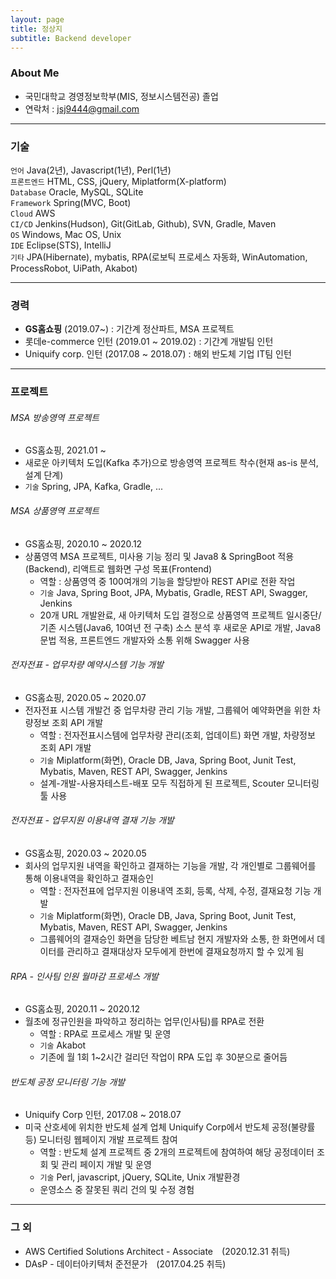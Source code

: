 ```yaml
---
layout: page
title: 정상지
subtitle: Backend developer
---
```

### About Me

- 국민대학교 경영정보학부(MIS, 정보시스템전공) 졸업
- 연락처 : jsj9444@gmail.com

---

### 기술
`언어` Java(2년), Javascript(1년), Perl(1년) <br>
`프론트엔드` HTML, CSS, jQuery, Miplatform(X-platform) <br>
`Database` Oracle, MySQL, SQLite <br>
`Framework` Spring(MVC, Boot) <br>
`Cloud` AWS <br>
`CI/CD` Jenkins(Hudson), Git(GitLab, Github), SVN, Gradle, Maven <br>
`OS` Windows, Mac OS, Unix <br>
`IDE` Eclipse(STS), IntelliJ <br>
`기타` JPA(Hibernate), mybatis, RPA(로보틱 프로세스 자동화, WinAutomation, ProcessRobot, UiPath, Akabot)

---

### 경력
- **GS홈쇼핑** (2019.07~) : 기간계 정산파트, MSA 프로젝트
- 롯데e-commerce 인턴 (2019.01 ~ 2019.02) : 기간계 개발팀 인턴
- Uniquify corp. 인턴 (2017.08 ~ 2018.07) : 해외 반도체 기업 IT팀 인턴

---

### 프로젝트 

###### MSA 방송영역 프로젝트
+ GS홈쇼핑, 2021.01 ~
+ 새로운 아키텍처 도입(Kafka 추가)으로 방송영역 프로젝트 착수(현재 as-is 분석, 설계 단계)
+ `기술` Spring, JPA, Kafka, Gradle, ...

###### MSA 상품영역 프로젝트 
+ GS홈쇼핑, 2020.10 ~ 2020.12
+ 상품영역 MSA 프로젝트, 미사용 기능 정리 및 Java8 & SpringBoot 적용(Backend), 리액트로 웹화면 구성 목표(Frontend)
    - 역할 : 상품영역 중 100여개의 기능을 할당받아 REST API로 전환 작업
    - `기술`  Java, Spring Boot, JPA, Mybatis, Gradle, REST API, Swagger, Jenkins
    - 20개 URL 개발완료, 새 아키텍처 도입 결정으로 상품영역 프로젝트 일시중단/ <br>
    기존 시스템(Java6, 10여년 전 구축) 소스 분석 후 새로운 API로 개발, Java8 문법 적용, 프론트엔드 개발자와 소통 위해 Swagger 사용

###### 전자전표 - 업무차량 예약시스템 기능 개발
+ GS홈쇼핑, 2020.05 ~ 2020.07
+ 전자전표 시스템 개발건 중 업무차량 관리 기능 개발, 그룹웨어 예약화면을 위한 차량정보 조회 API 개발
    - 역할 : 전자전표시스템에 업무차량 관리(조회, 업데이트) 화면 개발, 차량정보 조회 API 개발
    - `기술`  Miplatform(화면), Oracle DB, Java, Spring Boot, Junit Test, Mybatis, Maven, REST API, Swagger, Jenkins
    - 설계-개발-사용자테스트-배포 모두 직접하게 된 프로젝트, Scouter 모니터링 툴 사용

###### 전자전표 - 업무지원 이용내역 결재 기능 개발
+ GS홈쇼핑, 2020.03 ~ 2020.05
+ 회사의 업무지원 내역을 확인하고 결재하는 기능을 개발, 각 개인별로 그룹웨어를 통해 이용내역을 확인하고 결재승인
    - 역할 : 전자전표에 업무지원 이용내역 조회, 등록, 삭제, 수정, 결재요청 기능 개발
    - `기술`  Miplatform(화면), Oracle DB, Java, Spring Boot, Junit Test, Mybatis, Maven, REST API, Swagger, Jenkins
    - 그룹웨어의 결재승인 화면을 담당한 베트남 현지 개발자와 소통, 한 화면에서 데이터를 관리하고 결재대상자 모두에게 한번에 결재요청까지 할 수 있게 됨

###### RPA - 인사팀 인원 월마감 프로세스 개발
+ GS홈쇼핑, 2020.11 ~ 2020.12
+ 월초에 정규인원을 파악하고 정리하는 업무(인사팀)를 RPA로 전환
    - 역할 : RPA로 프로세스 개발 및 운영
    - `기술`  Akabot
    - 기존에 월 1회 1~2시간 걸리던 작업이 RPA 도입 후 30분으로 줄어듬

###### 반도체 공정 모니터링 기능 개발
+ Uniquify Corp 인턴, 2017.08 ~ 2018.07
+ 미국 산호세에 위치한 반도체 설계 업체 Uniquify Corp에서 반도체 공정(불량률 등) 모니터링 웹페이지 개발 프로젝트 참여
    - 역할 : 반도체 설계 프로젝트 중 2개의 프로젝트에 참여하여 해당 공정데이터 조회 및 관리 페이지 개발 및 운영
    - `기술`  Perl, javascript, jQuery, SQLite, Unix 개발환경
    - 운영소스 중 잘못된 쿼리 건의 및 수정 경험
 
---

### 그 외
* AWS Certified Solutions Architect - Associate　(2020.12.31 취득)
* DAsP - 데이터아키텍처 준전문가　(2017.04.25 취득)
